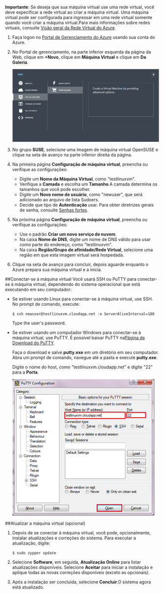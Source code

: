 ﻿<properties writer="kathydav" editor="tysonn" manager="timlt" /> 

**Importante**: Se deseja que sua máquina virtual use uma rede virtual, você deve especificar a rede virtual ao criar a máquina virtual. Uma máquina virtual pode ser configurada para ingressar em uma rede virtual somente quando você criar a máquina virtual.Para mais informações sobre redes virtuais, consulte [Visão geral da Rede Virtual do Azure](http://go.microsoft.com/fwlink/p/?LinkID=294063).


1. Faça logon no [Portal de Gerenciamento do Azure][AzurePreviewPortal] usando sua conta do Azure.

2. No Portal de gerenciamento, na parte inferior esquerda da página da Web, clique em **+Novo**, clique em **Máquina Virtual** e clique em **Da Galeria**.

	![Create a New Virtual Machine][Image1]

3. No grupo **SUSE**, selecione uma imagem de máquina virtual OpenSUSE e clique na seta de avanço na parte inferior direita da página.


4. Na primeira página **Configuração de máquina virtual**, preencha ou verifique as configurações:

	- Digite um **Nome da Máquina Virtual**, como "testlinuxvm".
	- Verifique a **Camada** e escolha um **Tamanho**.A camada determina os tamanhos que você pode escolher.
	- Digite um **Novo nome de usuário**, como "newuser", que será adicionado ao arquivo de lista Sudoers.
	- Decide que tipo de **Autenticação** usar. Para obter diretrizes gerais de senha, consulte [Senhas fortes](http://msdn.microsoft.com/pt-br/library/ms161962.aspx).


5. Na próxima página **Configuração de máquina virtual**, preencha ou verifique as configurações:
	- Use o padrão **Criar um novo serviço de nuvem**.
	- Na caixa **Nome de DNS**, digite um nome de DNS válido para usar como parte do endereço, como "testlinuxvm".
	- Na caixa **Região/Grupo de afinidade/Rede Virtual**, selecione uma região em que esta imagem virtual será hospedada.

6.	Clique na seta de avanço para concluir, depois aguarde enquanto o Azure prepara sua máquina virtual e a inicia.

##Conectar-se à máquina virtual
Você usará SSH ou PuTTY para conectar-se à máquina virtual, dependendo do sistema operacional que está executando em seu computador:

- Se estiver usando Linux para conectar-se à máquina virtual, use SSH. No prompt de comando, execute: 

	`$ ssh newuser@testlinuxvm.cloudapp.net -o ServerAliveInterval=180`
	
	Type the user's password.

- Se estiver usando um computador Windows para conectar-se à máquina virtual, use PuTTY. É possível baixar PuTTY na[Página de Download do PuTTY][PuTTYDownLoad]. 

	Faça o download e salve **putty.exe** em um diretório em seu computador. Abra um prompt de comando, navegue até a pasta e execute **putty.exe**.

	Digite o nome do host, como "testlinuxvm.cloudapp.net" e digite "22" para a **Porta**.

	![PuTTY Screen][Image6]  

##Atualizar a máquina virtual (opcional)
1. Depois de se conectar à máquina virtual, você pode, opcionalmente, instalar atualizações e correções do sistema. Para executar a atualização, digite:

	`$ sudo zypper update`

2. Selecione **Software**, em seguida, **Atualização Online** para listar atualizações disponíveis. Selecione **Aceitar** para iniciar a instalação e aplique todas as novas correções disponíveis (exceto as opcionais). 

3. Após a instalação ser concluída, selecione **Concluir**.O sistema agora está atualizado.

[PuTTYDownload]: http://www.puttyssh.org/download.html
[AzurePreviewPortal]: http://manage.windowsazure.com

[Image1]: ./media/create-and-configure-opensuse-vm-in-portal/CreateVM.png

[Image6]: ./media/create-and-configure-opensuse-vm-in-portal/putty.png

<!--HONumber=35_1-->
